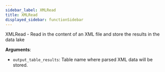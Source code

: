 ```yaml
---
sidebar_label: XMLRead
title: XMLRead
displayed_sidebar: functionSidebar
---
```


XMLRead - Read in the content of an XML file and store the results in the data lake

**Arguments**:

- `output_table_results`: Table name where parsed XML data will be stored.

